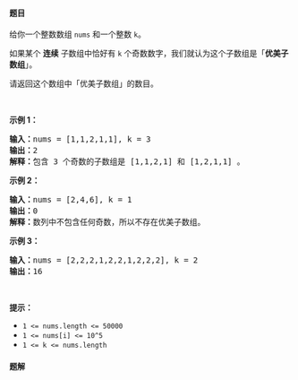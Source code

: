 #### 题目
<p>给你一个整数数组&nbsp;<code>nums</code> 和一个整数 <code>k</code>。</p>

<p>如果某个 <strong>连续</strong> 子数组中恰好有 <code>k</code> 个奇数数字，我们就认为这个子数组是「<strong>优美子数组</strong>」。</p>

<p>请返回这个数组中「优美子数组」的数目。</p>

<p>&nbsp;</p>

<p><strong>示例 1：</strong></p>

<pre><strong>输入：</strong>nums = [1,1,2,1,1], k = 3
<strong>输出：</strong>2
<strong>解释：</strong>包含 3 个奇数的子数组是 [1,1,2,1] 和 [1,2,1,1] 。
</pre>

<p><strong>示例 2：</strong></p>

<pre><strong>输入：</strong>nums = [2,4,6], k = 1
<strong>输出：</strong>0
<strong>解释：</strong>数列中不包含任何奇数，所以不存在优美子数组。
</pre>

<p><strong>示例 3：</strong></p>

<pre><strong>输入：</strong>nums = [2,2,2,1,2,2,1,2,2,2], k = 2
<strong>输出：</strong>16
</pre>

<p>&nbsp;</p>

<p><strong>提示：</strong></p>

<ul>
	<li><code>1 &lt;= nums.length &lt;= 50000</code></li>
	<li><code>1 &lt;= nums[i] &lt;= 10^5</code></li>
	<li><code>1 &lt;= k &lt;= nums.length</code></li>
</ul>


 #### 题解